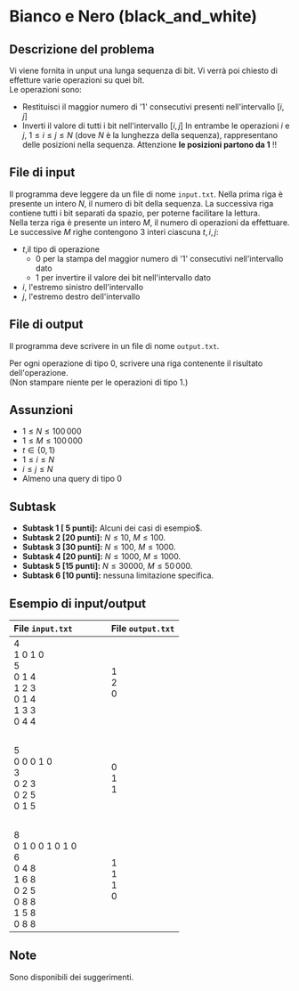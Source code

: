 # Bianco e Nero (black_and_white)

## Descrizione del problema

Vi viene fornita in unput una lunga sequenza di bit.
Vi verrà poi chiesto di effetture varie operazioni su quei bit.  
Le operazioni sono:
- Restituisci il maggior numero di '1' consecutivi presenti nell'intervallo $[i,j]$
- Inverti il valore di tutti i bit nell'intervallo $[i,j]$
In entrambe le operazioni $i$ e $j$, $1\leq i\leq j \leq N$ (dove $N$ è la lunghezza della sequenza), rappresentano delle posizioni nella sequenza.
Attenzione **le posizioni partono da 1** !!

## File di input

Il programma deve leggere da un file di nome `input.txt`. Nella prima riga è presente un intero $N$, il numero di bit della sequenza. La successiva riga contiene tutti i bit separati da spazio, per poterne facilitare la lettura.  
Nella terza riga è presente un intero $M$, il numero di operazioni da effettuare. Le successive $M$ righe contengono $3$ interi ciascuna $t,i,j$:
- $t$,il tipo di operazione
    - $0$ per la stampa del maggior numero di '1' consecutivi nell'intervallo dato
    - $1$ per invertire il valore dei bit nell'intervallo dato
- $i$, l'estremo sinistro dell'intervallo
- $j$, l'estremo destro dell'intervallo

## File di output

Il programma deve scrivere in un file di nome `output.txt`.  

Per ogni operazione di tipo $0$, scrivere una riga contenente il risultato dell'operazione.  
(Non stampare niente per le operazioni di tipo $1$.)

## Assunzioni

* $1 \leq N \leq 100\, 000$
* $1 \leq M \leq 100\, 000$
* $t \in \{0,1\}$
* $1 \leq i \leq N$
* $i \leq j \leq N$
* Almeno una query di tipo $0$

## Subtask

- **Subtask 1 \[ 5 punti\]:** Alcuni dei casi di esempio$.
- **Subtask 2 \[20 punti\]:** $N \leq 10$, $M \leq 100$.
- **Subtask 3 \[30 punti\]:** $N \leq 100$, $M \leq 1000$.
- **Subtask 4 \[20 punti\]:** $N \leq 1000$, $M \leq 1000$.
- **Subtask 5 \[15 punti\]:** $N \leq 30000$, $M \leq 50\,000$.
- **Subtask 6 \[10 punti\]:** nessuna limitazione specifica.

## Esempio di input/output

| File `input.txt`                                                                | &nbsp;&nbsp;&nbsp;&nbsp;&nbsp;&nbsp;&nbsp; | File `output.txt` |
| :------------------------------------------------------------------------------ | :----------------------------------------: | :---------------- |
| 4<br>1 0 1 0<br>5<br>0 1 4<br>1 2 3<br>0 1 4<br>1 3 3<br>0 4 4                  |                   &nbsp;                   | 1<br>2<br>0       |
| &nbsp;                                                                          |                   &nbsp;                   | &nbsp;            |
| 5<br>0 0 0 1 0<br>3<br>0 2 3<br>0 2 5<br>0 1 5                                  |                   &nbsp;                   | 0<br>1<br>1       |
| &nbsp;                                                                          |                   &nbsp;                   | &nbsp;            |
| 8<br>0 1 0 0 1 0 1 0<br>6<br>0 4 8<br>1 6 8<br>0 2 5<br>0 8 8<br>1 5 8<br>0 8 8 |                   &nbsp;                   | 1<br>1<br>1<br>0  |

## Note
Sono disponibili dei suggerimenti.
